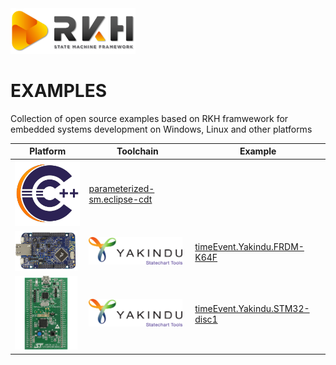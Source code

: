 <img style="float: centre;" src="images/rkh.png" width="200">

# EXAMPLES  

Collection of open source examples based on RKH framwework for embedded systems development on Windows, Linux and other platforms

Platform | Toolchain | Example 
-- | -- | --
 | <img src="images/cdt.png" width="150"> | [parameterized-sm.eclipse-cdt](parameterized-sm.eclipse-cdt)
<img src="images/frdm-k64f.png" width="100"> | <img src="images/Yakindu-SCT.png" width="150"> | [timeEvent.Yakindu.FRDM-K64F](timeEvt.yakindu.frdm-k64f)
<img src="images/stm32-disc1.png" width="100"> | <img src="images/Yakindu-SCT.png" width="150"> | [timeEvent.Yakindu.STM32-disc1](timeEvt.yakindu.stm32-disc1)
